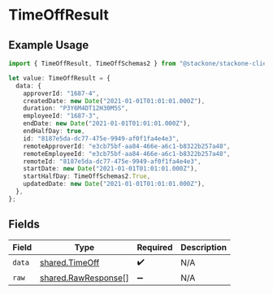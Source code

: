 # TimeOffResult

## Example Usage

```typescript
import { TimeOffResult, TimeOffSchemas2 } from "@stackone/stackone-client-ts/sdk/models/shared";

let value: TimeOffResult = {
  data: {
    approverId: "1687-4",
    createdDate: new Date("2021-01-01T01:01:01.000Z"),
    duration: "P3Y6M4DT12H30M5S",
    employeeId: "1687-3",
    endDate: new Date("2021-01-01T01:01:01.000Z"),
    endHalfDay: true,
    id: "8187e5da-dc77-475e-9949-af0f1fa4e4e3",
    remoteApproverId: "e3cb75bf-aa84-466e-a6c1-b8322b257a48",
    remoteEmployeeId: "e3cb75bf-aa84-466e-a6c1-b8322b257a48",
    remoteId: "8187e5da-dc77-475e-9949-af0f1fa4e4e3",
    startDate: new Date("2021-01-01T01:01:01.000Z"),
    startHalfDay: TimeOffSchemas2.True,
    updatedDate: new Date("2021-01-01T01:01:01.000Z"),
  },
};
```

## Fields

| Field                                                             | Type                                                              | Required                                                          | Description                                                       |
| ----------------------------------------------------------------- | ----------------------------------------------------------------- | ----------------------------------------------------------------- | ----------------------------------------------------------------- |
| `data`                                                            | [shared.TimeOff](../../../sdk/models/shared/timeoff.md)           | :heavy_check_mark:                                                | N/A                                                               |
| `raw`                                                             | [shared.RawResponse](../../../sdk/models/shared/rawresponse.md)[] | :heavy_minus_sign:                                                | N/A                                                               |
